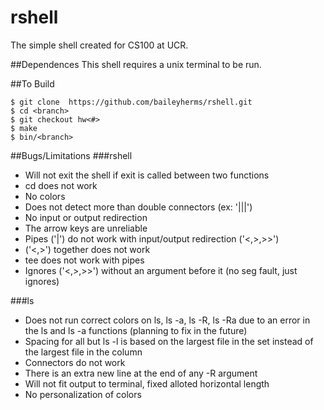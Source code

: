 # rshell
The simple shell created for CS100 at UCR.

##Dependences
This shell requires a unix terminal to be run.

##To Build
```
$ git clone  https://github.com/baileyherms/rshell.git
$ cd <branch>
$ git checkout hw<#>
$ make
$ bin/<branch>
```
##Bugs/Limitations
###rshell
- Will not exit the shell if exit is called between two functions
- cd does not work
- No colors
- Does not detect more than double connectors (ex: '|||')
- No input or output redirection
- The arrow keys are unreliable
- Pipes ('|') do not work with input/output redirection ('<,>,>>')
- ('<,>') together does not work
- tee does not work with pipes
- Ignores ('<,>,>>') without an argument before it (no seg fault, just ignores)

###ls
- Does not run correct colors on ls, ls -a, ls -R, ls -Ra due to an error in the ls and ls -a functions (planning to fix in the future)
- Spacing for all but ls -l is based on the largest file in the set instead of the largest file in the column
- Connectors do not work
- There is an extra new line at the end of any -R argument
- Will not fit output to terminal, fixed alloted horizontal length
- No personalization of colors
